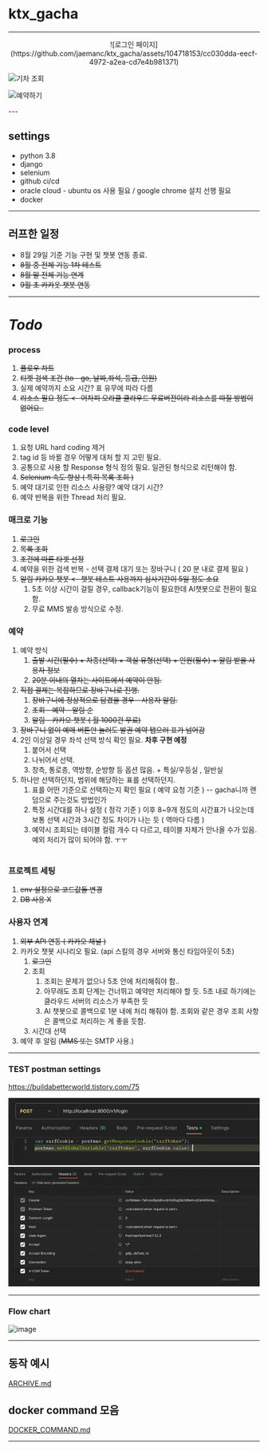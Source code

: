 # ktx_gacha

---
<p align="center">
![로그인 페이지](https://github.com/jaemanc/ktx_gacha/assets/104718153/cc030dda-eecf-4972-a2ea-cd7e4b981371)

![기차 조회](https://github.com/jaemanc/ktx_gacha/assets/104718153/167f77b2-bf02-410a-bd08-374116ceef38)

![예약하기](https://github.com/jaemanc/ktx_gacha/assets/104718153/2e80618f-2bc1-4fbe-af8f-31896383d2bb)
</p>
---


## settings
* python 3.8
* django 
* selenium
* github ci/cd 
* oracle cloud - ubuntu os 사용 필요 / google chrome 설치 선행 필요 
* docker 


---

## 러프한 일정
* 8월 29일 기준 기능 구현 및 챗봇 연동 종료.
* ~~8월 중 전체 기능 1차 테스트~~
* ~~8월 말 전체 기능 연계~~
* ~~9월 초 카카옷 챗봇 연동~~
---

# ***Todo***
### process
1. ~~플로우 차트~~
2. ~~티켓 검색 조건 (to - go, 날짜,좌석, 등급, 인원)~~
3. 실제 예약까지 소요 시간? 표 유무에 따라 다름
4. ~~리소스 필요 정도 <- 어차피 오라클 클라우드 무료버전이라 리소스를 따질 방법이 없어요..~~

### code level
1. 요청 URL hard coding 제거
2. tag id 등 바뀔 경우 어떻게 대처 할 지 고민 필요.
3. 공통으로 사용 할 Response 형식 정의 필요. 일관된 형식으로 리턴해야 함.
4. ~~Selenium 속도 향상 ( 특히 목록 조회 )~~
5. 예약 대기로 인한 리소스 사용량? 예약 대기 시간?
6. 예약 반복을 위한 Thread 처리 필요.

### 매크로 기능
1. ~~로그인~~ 
2. ~~목록 조회~~
3. ~~조건에 따른 타겟 선정~~
4. 예약을 위한 검색 반복 - 선택 결제 대기 또는 장바구니 ( 20 분 내로 결제 필요 )
5. ~~알림 카카오 챗봇 <- 챗봇 테스트 사용까지 심사기간이 5일 정도 소요~~
   1. 5초 이상 시간이 걸릴 경우, callback기능이 필요한데 AI챗봇으로 전환이 필요함.
   2. 무료 MMS 발송 방식으로 수정.

###  예약
1. 예약 방식 <br>
   1. ~~출발 시간(필수) + 차종(선택) + 객실 유형(선택) + 인원(필수) + 알림 받을 사용자 정보~~ <br>
   2. ~~20분 이내의 열차는 사이트에서 예약이 안됨.~~
2. ~~직접 결제는 복잡하므로 장바구니로 진행.~~ <br>
   1. ~~장바구니에 정상적으로 담겼을 경우 - 사용자 알림.~~ <br>
   2. ~~조회 - 예약 - 알림 순~~ <br>
   3. ~~알림 - 카카오 챗봇 ( 월 1000건 무료)~~<br>
3. ~~장바구니 없이 예매 버튼만 눌러도 발권 예약 탭으러 표가 넘어감~~
4. 2인 이상일 경우 좌석 선택 방식 확인 필요.  __차후 구현 예정__
   1. 붙어서 선택 <br>
   2. 나뉘어서 선택.<br>
   3. 창측, 통로층, 역방향, 순방향 등 옵션 많음. + 특실/우등실 , 일반실 <br>
5. 하나만 선택하던지, 범위에 해당하는 표를 선택하던지. <br>
   1. 표를 어떤 기준으로 선택하는지 확인 필요 ( 예약 요청 기준 ) -- gacha니까 랜덤으로 주는것도 방법인가 <br>
   2. 특정 시간대를 하나 설정 ( 정각 기준 ) 이후 8~9개 정도의 시간표가 나오는데 보통 선택 시간과 3시간 정도 차이가 나는 듯 ( 역마다 다름 ) <br>
   3. 예약시 조회되는 테이블 컬럼 개수 다 다르고, 테이블 자체가 안나올 수가 있음. 예외 처리가 많이 되어야 함. ㅜㅜ
    <br>



### 프로젝트 세팅
1. ~~env 설정으로 코드값들 변경~~
2. ~~DB 사용 X~~


### 사용자 연계
1. ~~외부 API 연동 ( 카카오 채널 )~~
2. 카카오 챗봇 시나리오 필요. (api 스킬의 경우 서버와 통신 타임아웃이 5초)
   1. ~~로그인~~
   2. 조회
      1. 조회는 문제가 없으나 5초 안에 처리해줘야 함..
      2. 아무래도 조회 단계는 건너뛰고 예약만 처리해야 할 듯. 5초 내로 하기에는 클라우드 서버의 리소스가 부족한 듯
      3. AI 챗봇으로 콜백으로 1분 내에 처리 해줘야 함. 조회와 같은 경우 조회 사항은 콜백으로 처리하는 게 좋을 듯함.
   3. 시간대 선택
3. 예약 후 알림 (~~MMS 또는~~ SMTP 사용.)

---

### TEST postman settings

https://buildabetterworld.tistory.com/75

![img.png](img.png)
![img_1.png](img_1.png)


---

### Flow chart
![image](https://github.com/jaemanc/ktx_gacha/assets/104718153/e993b595-bb60-4e68-8bc1-9d2a8ff4f28d)

---


## 동작 예시 
[ARCHIVE.md](ARCHIVE.md)
## docker command 모음
[DOCKER_COMMAND.md](DOCKER_COMMAND.md)

---

